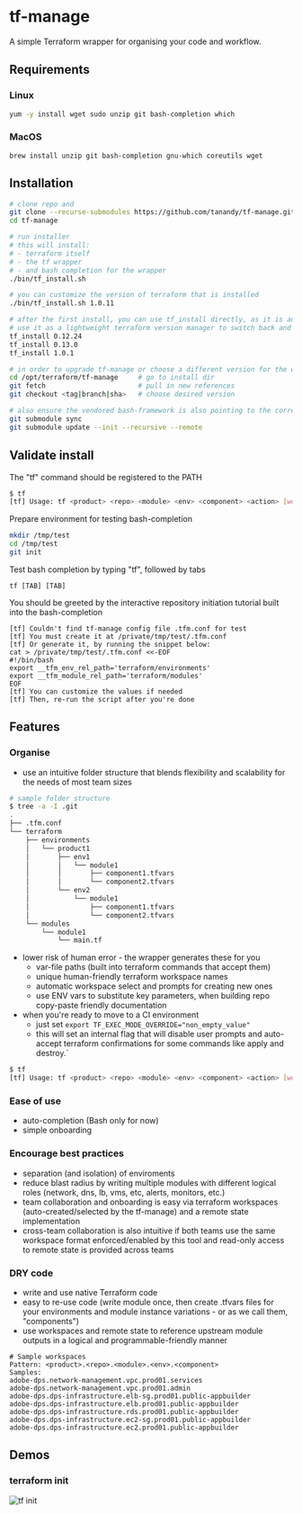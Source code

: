# tf-manage
A simple Terraform wrapper for organising your code and workflow.

## Requirements
### Linux
```bash
yum -y install wget sudo unzip git bash-completion which
```
### MacOS
```
brew install unzip git bash-completion gnu-which coreutils wget
```
## Installation
```bash
# clone repo and
git clone --recurse-submodules https://github.com/tanandy/tf-manage.git
cd tf-manage

# run installer
# this will install:
# - terraform itself
# - the tf wrapper
# - and bash completion for the wrapper
./bin/tf_install.sh

# you can customize the version of terraform that is installed
./bin/tf_install.sh 1.0.11

# after the first install, you can use tf_install directly, as it is added to $PATH
# use it as a lightweight terraform version manager to switch back and forward between multiple versions
tf_install 0.12.24
tf_install 0.13.0
tf_install 1.0.1

# in order to upgrade tf-manage or choose a different version for the wrapper itself
cd /opt/terraform/tf-manage     # go to install dir
git fetch                       # pull in new references
git checkout <tag|branch|sha>   # choose desired version

# also ensure the vendored bash-framework is also pointing to the correct version
git submodule sync
git submodule update --init --recursive --remote
```

## Validate install
The "tf" command should be registered to the PATH
```bash
$ tf
[tf] Usage: tf <product> <repo> <module> <env> <component> <action> [workspace]
```

Prepare environment for testing bash-completion
```bash
mkdir /tmp/test
cd /tmp/test
git init
```

Test bash completion by typing "tf", followed by tabs
```
tf [TAB] [TAB]
```

You should be greeted by the interactive repository initiation tutorial built into the bash-completion
```
[tf] Couldn't find tf-manage config file .tfm.conf for test
[tf] You must create it at /private/tmp/test/.tfm.conf
[tf] Or generate it, by running the snippet below:
cat > /private/tmp/test/.tfm.conf <<-EOF
#!/bin/bash
export __tfm_env_rel_path='terraform/environments'
export __tfm_module_rel_path='terraform/modules'
EOF
[tf] You can customize the values if needed
[tf] Then, re-run the script after you're done
```

## Features
### Organise
- use an intuitive folder structure that blends flexibility and scalability for the needs of most team sizes
```bash
# sample folder structure
$ tree -a -I .git
.
├── .tfm.conf
└── terraform
    ├── environments
    │   └── product1
    │       ├── env1
    │       │   └── module1
    │       │       ├── component1.tfvars
    │       │       └── component2.tfvars
    │       └── env2
    │           └── module1
    │               ├── component1.tfvars
    │               └── component2.tfvars
    └── modules
        └── module1
            └── main.tf
```
- lower risk of human error - the wrapper generates these for you
  - var-file paths (built into terraform commands that accept them)
  - unique human-friendly terraform workspace names
  - automatic workspace select and prompts for creating new ones
  - use ENV vars to substitute key parameters, when building repo copy-paste friendly documentation
- when you're ready to move to a CI environment
  - just set `export TF_EXEC_MODE_OVERRIDE="non_empty_value"`
  - this will set an internal flag that will disable user prompts and auto-accept terraform confirmations for some commands like apply and destroy.`
```bash
$ tf
[tf] Usage: tf <product> <repo> <module> <env> <component> <action> [workspace]
```

### Ease of use
- auto-completion (Bash only for now)
- simple onboarding

### Encourage best practices
- separation (and isolation) of enviroments
- reduce blast radius by writing multiple modules with different logical roles (network, dns, lb, vms, etc, alerts, monitors, etc.)
- team collaboration and onboarding is easy via terraform workspaces (auto-created/selected by the tf-manage) and a remote state implementation
- cross-team collaboration is also intuitive if both teams use the same workspace format enforced/enabled by this tool and read-only access to remote state is provided across teams

### DRY code
- write and use native Terraform code
- easy to re-use code (write module once, then create .tfvars files for your environments and module instance variations - or as we call them, "components")
- use workspaces and remote state to reference upstream module outputs in a logical and programmable-friendly manner
```
# Sample workspaces
Pattern: <product>.<repo>.<module>.<env>.<component>
Samples:
adobe-dps.network-management.vpc.prod01.services
adobe-dps.network-management.vpc.prod01.admin
adobe-dps.dps-infrastructure.elb-sg.prod01.public-appbuilder
adobe-dps.dps-infrastructure.elb.prod01.public-appbuilder
adobe-dps.dps-infrastructure.rds.prod01.public-appbuilder
adobe-dps.dps-infrastructure.ec2-sg.prod01.public-appbuilder
adobe-dps.dps-infrastructure.ec2.prod01.public-appbuilder
```

## Demos
### terraform init
![tf init](/docs/images/init.svg)
